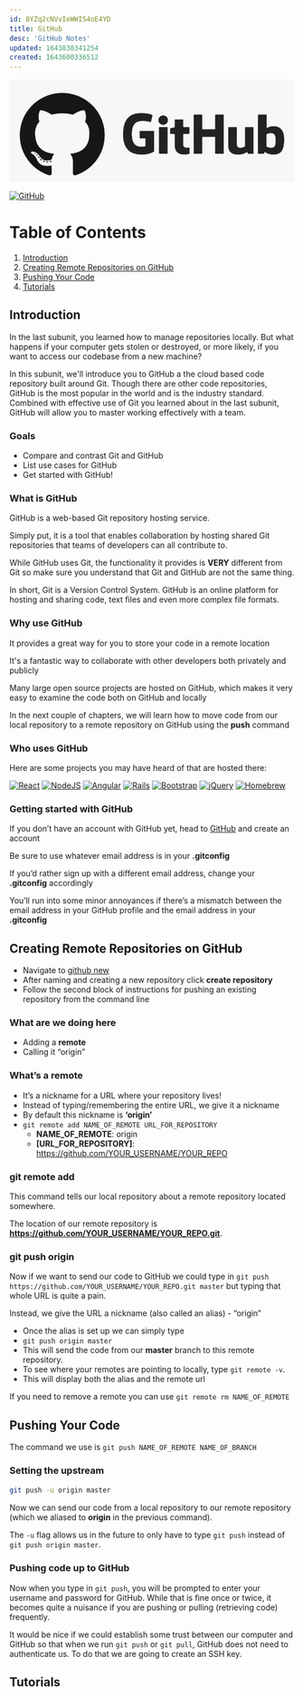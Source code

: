 ```yaml
---
id: 8YZq2cNVvIeWWIS4oE4YD
title: GitHub
desc: 'GitHub Notes'
updated: 1643838341254
created: 1643600336512
---
```


[![github-logo](/assets/images/github-logo.png)](https://github.com/)

[![GitHub](https://img.shields.io/badge/Docs-github-%23121011.svg?style=flat&logo=github&logoColor=white)](https://docs.github.com/en)

# Table of Contents

1. [Introduction](#introduction)
2. [Creating Remote Repositories on GitHub](#create-remote-repositories-on-github)
3. [Pushing Your Code](#pushing-your-code)
4. [Tutorials](#tutorials)

## Introduction

In the last subunit, you learned how to manage repositories locally. But what happens if your computer gets stolen or destroyed, or more likely, if you want to access our codebase from a new machine?

In this subunit, we'll introduce you to GitHub a the cloud based code repository built around Git. Though there are other code repositories, GitHub is the most popular in the world and is the industry standard. Combined with effective use of Git you learned about in the last subunit, GitHub will allow you to master working effectively with a team.

### Goals

- Compare and contrast Git and GitHub
- List use cases for GitHub
- Get started with GitHub!

### What is GitHub

GitHub is a web-based Git repository hosting service.

Simply put, it is a tool that enables collaboration by hosting shared Git repositories that teams of developers can all contribute to.

While GitHub uses Git, the functionality it provides is **VERY** different from Git so make sure you understand that Git and GitHub are not the same thing.

In short, Git is a Version Control System. GitHub is an online platform for hosting and sharing code, text files and even more complex file formats.

### Why use GitHub

It provides a great way for you to store your code in a remote location

It's a fantastic way to collaborate with other developers both privately and publicly

Many large open source projects are hosted on GitHub, which makes it very easy to examine the code both on GitHub and locally

In the next couple of chapters, we will learn how to move code from our local repository to a remote repository on GitHub using the **push** command

### Who uses GitHub

Here are some projects you may have heard of that are hosted there:

[![React](https://img.shields.io/badge/react-%2320232a.svg?style=for-the-badge&logo=react&logoColor=%2361DAFB)](https://github.com/facebook/react)
[![NodeJS](https://img.shields.io/badge/node.js-6DA55F?style=for-the-badge&logo=node.js&logoColor=white)](https://github.com/nodejs/node)
[![Angular](https://img.shields.io/badge/angular-%23DD0031.svg?style=for-the-badge&logo=angular&logoColor=white)](https://github.com/angular/angular)
[![Rails](https://img.shields.io/badge/rails-%23CC0000.svg?style=for-the-badge&logo=ruby-on-rails&logoColor=white)](https://github.com/rails/rails)
[![Bootstrap](https://img.shields.io/badge/bootstrap-%23563D7C.svg?style=for-the-badge&logo=bootstrap&logoColor=white)](https://github.com/twbs/bootstrap)
[![jQuery](https://img.shields.io/badge/jquery-%230769AD.svg?style=for-the-badge&logo=jquery&logoColor=white)](https://github.com/jquery/jquery)
[![Homebrew](https://img.shields.io/badge/homebrew-%23fbb040.svg?style=for-the-badge&logo=homebrew&logoColor=white)](https://github.com/Homebrew/brew)

### Getting started with GitHub

If you don’t have an account with GitHub yet, head to [GitHub](https://github.com/) and create an account

Be sure to use whatever email address is in your **.gitconfig**

If you’d rather sign up with a different email address, change your **.gitconfig** accordingly

You’ll run into some minor annoyances if there’s a mismatch between the email address in your GitHub profile and the email address in your **.gitconfig**

## Creating Remote Repositories on GitHub

- Navigate to [github new](https://github.com/new)
- After naming and creating a new repository click **create repository**
- Follow the second block of instructions for pushing an existing repository from the command line

### What are we doing here

- Adding a **remote**
- Calling it “origin”

### What’s a remote

- It’s a nickname for a URL where your repository lives!
- Instead of typing/remembering the entire URL, we give it a nickname
- By default this nickname is **‘origin’**
- `git remote add NAME_OF_REMOTE URL_FOR_REPOSITORY`
  - **NAME_OF_REMOTE**: origin
  - **[URL_FOR_REPOSITORY]**: https://github.com/YOUR_USERNAME/YOUR_REPO

### git remote add

This command tells our local repository about a remote repository located somewhere.

The location of our remote repository is **https://github.com/YOUR_USERNAME/YOUR_REPO.git**.

### git push origin

Now if we want to send our code to GitHub we could type in
`git push https://github.com/YOUR_USERNAME/YOUR_REPO.git master`
but typing that whole URL is quite a pain.

Instead, we give the URL a nickname (also called an alias) - “origin”

- Once the alias is set up we can simply type
- `git push origin master`
- This will send the code from our **master** branch to this remote repository.
- To see where your remotes are pointing to locally, type `git remote -v`.
- This will display both the alias and the remote url

If you need to remove a remote you can use `git remote rm NAME_OF_REMOTE`

## Pushing Your Code

The command we use is `git push NAME_OF_REMOTE NAME_OF_BRANCH`

### Setting the upstream

```bash
git push -u origin master
```

Now we can send our code from a local repository to our remote repository (which we aliased to **origin** in the previous command).

The `-u` flag allows us in the future to only have to type `git push` instead of `git push origin master`.

### Pushing code up to GitHub

Now when you type in `git push`, you will be prompted to enter your username and password for GitHub. While that is fine once or twice, it becomes quite a nuisance if you are pushing or pulling (retrieving code) frequently.

It would be nice if we could establish some trust between our computer and GitHub so that when we run `git push` or `git pull`, GitHub does not need to authenticate us. To do that we are going to create an SSH key.

## Tutorials
